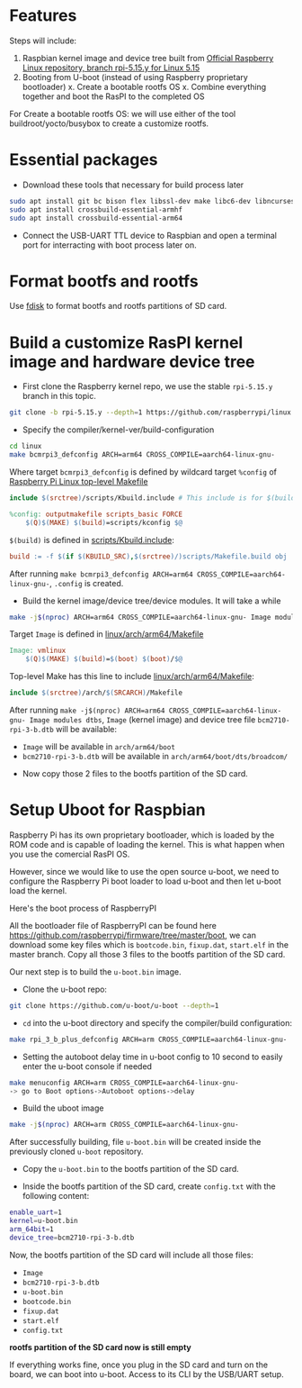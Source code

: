 # Features

Steps will include:

1. Raspbian kernel image and device tree built from [Official Raspberry Linux repository, branch rpi-5.15.y for Linux 5.15](https://github.com/raspberrypi/linux)
2. Booting from U-boot (instead of using Raspberry proprietary bootloader)
x. Create a bootable rootfs OS
x. Combine everything together and boot the RasPI to the completed OS

For Create a bootable rootfs OS: we will use either of the tool buildroot/yocto/busybox to create a customize rootfs.

# Essential packages

- Download these tools that necessary for build process later
```sh
sudo apt install git bc bison flex libssl-dev make libc6-dev libncurses5-dev
sudo apt install crossbuild-essential-armhf
sudo apt install crossbuild-essential-arm64
```

- Connect the USB-UART TTL device to Raspbian and open a terminal port for interracting with boot process later on.

# Format bootfs and rootfs
Use [fdisk](https://github.com/TranPhucVinh/Linux-Shell/blob/master/Physical%20layer/File%20system/fdisk.md) to format bootfs and rootfs partitions of SD card.
# Build a customize RasPI kernel image and hardware device tree

- First clone the Raspberry kernel repo, we use the stable ```rpi-5.15.y``` branch in this topic.
```sh
git clone -b rpi-5.15.y --depth=1 https://github.com/raspberrypi/linux
```
- Specify the compiler/kernel-ver/build-configuration
```sh
cd linux
make bcmrpi3_defconfig ARCH=arm64 CROSS_COMPILE=aarch64-linux-gnu-
```
Where target ``bcmrpi3_defconfig`` is defined by wildcard target ``%config`` of [Raspberry Pi Linux top-level Makefile](https://github.com/raspberrypi/linux/blob/rpi-6.1.y/Makefile)

```Makefile
include $(srctree)/scripts/Kbuild.include # This include is for $(build)

%config: outputmakefile scripts_basic FORCE
	$(Q)$(MAKE) $(build)=scripts/kconfig $@
```
``$(build)`` is defined in [scripts/Kbuild.include](https://github.com/raspberrypi/linux/blob/master/scripts/Kbuild.include#L164):

```Makefile
build := -f $(if $(KBUILD_SRC),$(srctree)/)scripts/Makefile.build obj
```
After running ``make bcmrpi3_defconfig ARCH=arm64 CROSS_COMPILE=aarch64-linux-gnu-``, ``.config`` is created.

- Build the kernel image/device tree/device modules. It will take a while
```sh
make -j$(nproc) ARCH=arm64 CROSS_COMPILE=aarch64-linux-gnu- Image modules dtbs
```

Target ``Image`` is defined in [linux/arch/arm64/Makefile](https://github.com/raspberrypi/linux/blob/rpi-5.15.y/arch/arm64/Makefile)

```Makefile
Image: vmlinux
	$(Q)$(MAKE) $(build)=$(boot) $(boot)/$@
```
Top-level Make has this line to include [linux/arch/arm64/Makefile](https://github.com/raspberrypi/linux/blob/rpi-5.15.y/arch/arm64/Makefile):

```Makefile
include $(srctree)/arch/$(SRCARCH)/Makefile
```

After running ``make -j$(nproc) ARCH=arm64 CROSS_COMPILE=aarch64-linux-gnu- Image modules dtbs``, ``Image`` (kernel image) and device tree file ``bcm2710-rpi-3-b.dtb`` will be available:
* ``Image`` will be available in ``arch/arm64/boot``
* ``bcm2710-rpi-3-b.dtb`` will be available in ``arch/arm64/boot/dts/broadcom/``

- Now copy those 2 files to the bootfs partition of the SD card.
# Setup Uboot for Raspbian
Raspberry Pi has its own proprietary bootloader, which is loaded by the ROM code and is capable of loading the kernel. This is what happen when you use the comercial RasPI OS.

However, since we would like to use the open source u-boot, we need to configure the Raspberry Pi boot loader to load u-boot and then let u-boot load the kernel.

Here's the boot process of RaspberryPI

All the bootloader file of RaspberryPI can be found here https://github.com/raspberrypi/firmware/tree/master/boot, we can download some key files which is ```bootcode.bin```, ```fixup.dat```, ```start.elf``` in the master branch. Copy all those 3 files to the bootfs partition of the SD card.

Our next step is to build the ```u-boot.bin``` image.
- Clone the u-boot repo: 
```sh
git clone https://github.com/u-boot/u-boot --depth=1
```
- ``cd`` into the u-boot directory and specify the compiler/build configuration:
```sh
make rpi_3_b_plus_defconfig ARCH=arm CROSS_COMPILE=aarch64-linux-gnu-
```
- Setting the autoboot delay time in u-boot config to 10 second to easily enter the u-boot console if needed
```sh
make menuconfig ARCH=arm CROSS_COMPILE=aarch64-linux-gnu-
-> go to Boot options->Autoboot options->delay
```
- Build the uboot image
```sh
make -j$(nproc) ARCH=arm CROSS_COMPILE=aarch64-linux-gnu-
```
After successfully building, file ``u-boot.bin`` will be created inside the previously cloned ``u-boot`` repository.
- Copy the ``u-boot.bin`` to the bootfs partition of the SD card.

- Inside the bootfs partition of the SD card, create ```config.txt``` with the following content:
```sh
enable_uart=1
kernel=u-boot.bin
arm_64bit=1
device_tree=bcm2710-rpi-3-b.dtb
```
Now, the bootfs partition of the SD card will include all those files:

* ``Image``
* ``bcm2710-rpi-3-b.dtb``
* ``u-boot.bin``
* ``bootcode.bin``
* ``fixup.dat``
* ``start.elf``
* ``config.txt``

**rootfs partition of the SD card now is still empty**

If everything works fine, once you plug in the SD card and turn on the board, we can boot into u-boot. Access to its CLI by the USB/UART setup.
